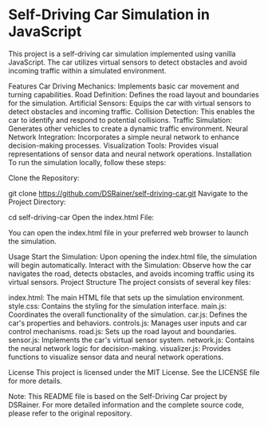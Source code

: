 # Self-Driving Car Simulation in JavaScript
This project is a self-driving car simulation implemented using vanilla JavaScript. The car utilizes virtual sensors to detect obstacles and avoid incoming traffic within a simulated environment.

Features
Car Driving Mechanics: Implements basic car movement and turning capabilities.
Road Definition: Defines the road layout and boundaries for the simulation.
Artificial Sensors: Equips the car with virtual sensors to detect obstacles and incoming traffic.
Collision Detection: This enables the car to identify and respond to potential collisions.
Traffic Simulation: Generates other vehicles to create a dynamic traffic environment.
Neural Network Integration: Incorporates a simple neural network to enhance decision-making processes.
Visualization Tools: Provides visual representations of sensor data and neural network operations.
Installation
To run the simulation locally, follow these steps:

Clone the Repository:

git clone https://github.com/DSRainer/self-driving-car.git
Navigate to the Project Directory:

cd self-driving-car
Open the index.html File:

You can open the index.html file in your preferred web browser to launch the simulation.

Usage
Start the Simulation: Upon opening the index.html file, the simulation will begin automatically.
Interact with the Simulation: Observe how the car navigates the road, detects obstacles, and avoids incoming traffic using its virtual sensors.
Project Structure
The project consists of several key files:

index.html: The main HTML file that sets up the simulation environment.
style.css: Contains the styling for the simulation interface.
main.js: Coordinates the overall functionality of the simulation.
car.js: Defines the car's properties and behaviors.
controls.js: Manages user inputs and car control mechanisms.
road.js: Sets up the road layout and boundaries.
sensor.js: Implements the car's virtual sensor system.
network.js: Contains the neural network logic for decision-making.
visualizer.js: Provides functions to visualize sensor data and neural network operations.


License
This project is licensed under the MIT License. See the LICENSE file for more details.

Note: This README file is based on the Self-Driving Car project by DSRainer. For more detailed information and the complete source code, please refer to the original repository.
